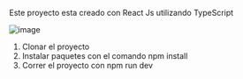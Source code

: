 Este proyecto esta creado con React Js utilizando TypeScript


![image](https://user-images.githubusercontent.com/63028064/225215577-b8f422ad-f734-49de-a9f9-fbd3e8b37f10.png)



1. Clonar el proyecto
2. Instalar paquetes con el comando npm install
3. Correr el proyecto con npm run dev
